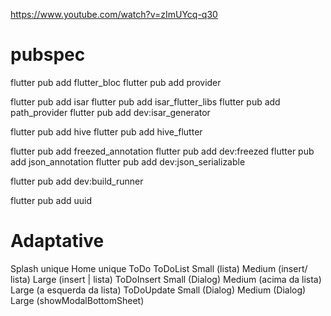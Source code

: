 https://www.youtube.com/watch?v=zImUYcq-q30

# pubspec

flutter pub add flutter_bloc
flutter pub add provider

flutter pub add isar
flutter pub add isar_flutter_libs
flutter pub add path_provider
flutter pub add dev:isar_generator

flutter pub add hive
flutter pub add hive_flutter

flutter pub add freezed_annotation
flutter pub add dev:freezed
flutter pub add json_annotation
flutter pub add dev:json_serializable

flutter pub add dev:build_runner

flutter pub add uuid


# Adaptative
Splash
  unique
Home
  unique
ToDo
  ToDoList
    Small (lista)
    Medium (insert/ lista)
    Large (insert | lista)
  ToDoInsert
    Small (Dialog)
    Medium (acima da lista)
    Large (a esquerda da lista)
  ToDoUpdate
    Small (Dialog)
    Medium (Dialog)
    Large (showModalBottomSheet)
